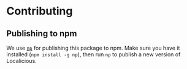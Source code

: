 # Contributing

## Publishing to npm

We use [`np`](https://www.npmjs.com/package/np) for publishing this package to npm. Make sure you have it installed (`npm install -g np`), then run `np` to publish a new version of Localicious.
